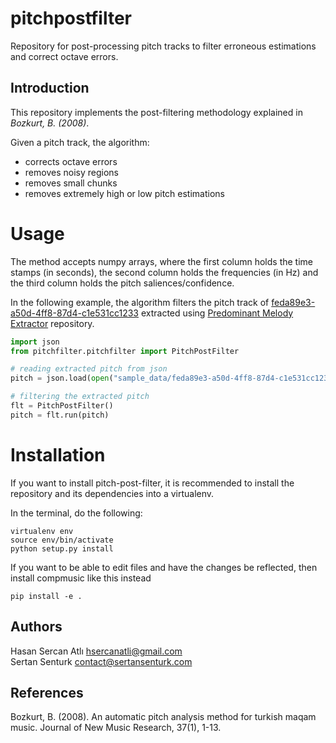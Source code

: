 pitchpostfilter
===========

Repository for post-processing pitch tracks to filter erroneous estimations and correct octave errors.

Introduction
------------
This repository implements the post-filtering methodology explained in _Bozkurt, B. (2008)_.

Given a pitch track, the algorithm:
- corrects octave errors
- removes noisy regions
- removes small chunks
- removes extremely high or low pitch estimations

Usage
=======
The method accepts numpy arrays, where the first column holds the time stamps (in seconds), the second column holds the frequencies (in Hz) and the third column holds the pitch saliences/confidence.

In the following example, the algorithm filters the pitch track of [feda89e3-a50d-4ff8-87d4-c1e531cc1233](http://musicbrainz.org/recording/feda89e3-a50d-4ff8-87d4-c1e531cc1233) extracted using [Predominant Melody Extractor](https://github.com/sertansenturk/predominantmelodymakam) repository.

```python
import json
from pitchfilter.pitchfilter import PitchPostFilter

# reading extracted pitch from json
pitch = json.load(open("sample_data/feda89e3-a50d-4ff8-87d4-c1e531cc1233.json", 'r'))['pitch']

# filtering the extracted pitch
flt = PitchPostFilter()
pitch = flt.run(pitch)
```

Installation
============

If you want to install pitch-post-filter, it is recommended to install the repository and its dependencies into a virtualenv. 

In the terminal, do the following:

    virtualenv env
    source env/bin/activate
    python setup.py install

If you want to be able to edit files and have the changes be reflected, then
install compmusic like this instead

    pip install -e .

Authors
-------
Hasan Sercan Atlı	hsercanatli@gmail.com  
Sertan Senturk		contact@sertansenturk.com

References
-------
Bozkurt, B. (2008). An automatic pitch analysis method for turkish maqam music. Journal of New Music Research, 37(1), 1-13.
